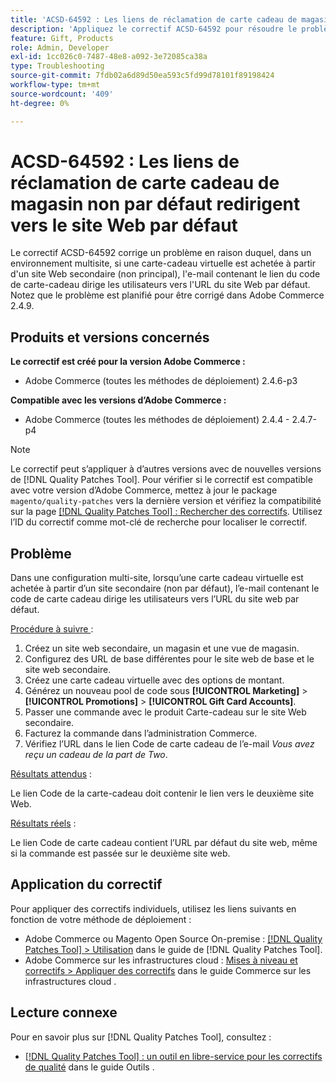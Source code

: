 ```yaml
---
title: 'ACSD-64592 : Les liens de réclamation de carte cadeau de magasin non par défaut redirigent vers le site Web par défaut'
description: 'Appliquez le correctif ACSD-64592 pour résoudre le problème suivant : dans une configuration multi-sites, lorsqu’une carte cadeau virtuelle est achetée sur le site web secondaire (non par défaut), le lien Code de carte cadeau dans l’e-mail contient l’URL par défaut du site web.'
feature: Gift, Products
role: Admin, Developer
exl-id: 1cc026c0-7487-48e8-a092-3e72085ca38a
type: Troubleshooting
source-git-commit: 7fdb02a6d89d50ea593c5fd99d78101f89198424
workflow-type: tm+mt
source-wordcount: '409'
ht-degree: 0%

---
```


# ACSD-64592 : Les liens de réclamation de carte cadeau de magasin non par défaut redirigent vers le site Web par défaut

Le correctif ACSD-64592 corrige un problème en raison duquel, dans un environnement multisite, si une carte-cadeau virtuelle est achetée à partir d&#39;un site Web secondaire (non principal), l&#39;e-mail contenant le lien du code de carte-cadeau dirige les utilisateurs vers l&#39;URL du site Web par défaut. Notez que le problème est planifié pour être corrigé dans Adobe Commerce 2.4.9.

## Produits et versions concernés

**Le correctif est créé pour la version Adobe Commerce :**

* Adobe Commerce (toutes les méthodes de déploiement) 2.4.6-p3

**Compatible avec les versions d’Adobe Commerce :**

* Adobe Commerce (toutes les méthodes de déploiement) 2.4.4 - 2.4.7-p4

>[!NOTE]
>
>Le correctif peut s’appliquer à d’autres versions avec de nouvelles versions de [!DNL Quality Patches Tool]. Pour vérifier si le correctif est compatible avec votre version d’Adobe Commerce, mettez à jour le package `magento/quality-patches` vers la dernière version et vérifiez la compatibilité sur la page [[!DNL Quality Patches Tool] : Rechercher des correctifs](https://experienceleague.adobe.com/tools/commerce-quality-patches/index.html?lang=fr). Utilisez l’ID du correctif comme mot-clé de recherche pour localiser le correctif.

## Problème

Dans une configuration multi-site, lorsqu’une carte cadeau virtuelle est achetée à partir d’un site secondaire (non par défaut), l’e-mail contenant le code de carte cadeau dirige les utilisateurs vers l’URL du site web par défaut.

<u>Procédure à suivre </u> :

1. Créez un site web secondaire, un magasin et une vue de magasin.
1. Configurez des URL de base différentes pour le site web de base et le site web secondaire.
1. Créez une carte cadeau virtuelle avec des options de montant.
1. Générez un nouveau pool de code sous **[!UICONTROL Marketing]** > **[!UICONTROL Promotions]** > **[!UICONTROL Gift Card Accounts]**.
1. Passer une commande avec le produit Carte-cadeau sur le site Web secondaire.
1. Facturez la commande dans l’administration Commerce.
1. Vérifiez l’URL dans le lien Code de carte cadeau de l’e-mail *Vous avez reçu un cadeau de la part de Two*.

<u>Résultats attendus</u> :

Le lien Code de la carte-cadeau doit contenir le lien vers le deuxième site Web.

<u>Résultats réels</u> :

Le lien Code de carte cadeau contient l’URL par défaut du site web, même si la commande est passée sur le deuxième site web.

## Application du correctif

Pour appliquer des correctifs individuels, utilisez les liens suivants en fonction de votre méthode de déploiement :

* Adobe Commerce ou Magento Open Source On-premise : [[!DNL Quality Patches Tool] > Utilisation](/help/tools/quality-patches-tool/usage.md) dans le guide de [!DNL Quality Patches Tool].
* Adobe Commerce sur les infrastructures cloud : [Mises à niveau et correctifs > Appliquer des correctifs](https://experienceleague.adobe.com/docs/commerce-cloud-service/user-guide/develop/upgrade/apply-patches.html?lang=fr) dans le guide Commerce sur les infrastructures cloud .

## Lecture connexe

Pour en savoir plus sur [!DNL Quality Patches Tool], consultez :
* [[!DNL Quality Patches Tool] : un outil en libre-service pour les correctifs de qualité](/help/tools/quality-patches-tool/quality-patches-tool-to-self-serve-quality-patches.md) dans le guide Outils .
